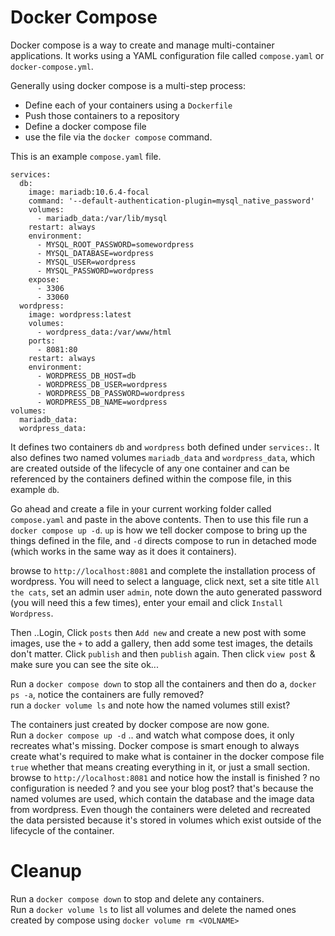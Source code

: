 
# Docker Compose

Docker compose is a way to create and manage multi-container applications.  It works using a YAML configuration file called `compose.yaml` or `docker-compose.yml`. 

Generally using docker compose is a multi-step process:

- Define each of your containers using a `Dockerfile`
- Push those containers to a repository
- Define a docker compose file
- use the file via the `docker compose` command.  

This is an example `compose.yaml` file.  

```
services:
  db:
    image: mariadb:10.6.4-focal
    command: '--default-authentication-plugin=mysql_native_password'
    volumes:
      - mariadb_data:/var/lib/mysql
    restart: always
    environment:
      - MYSQL_ROOT_PASSWORD=somewordpress
      - MYSQL_DATABASE=wordpress
      - MYSQL_USER=wordpress
      - MYSQL_PASSWORD=wordpress
    expose:
      - 3306
      - 33060
  wordpress:
    image: wordpress:latest
    volumes:
      - wordpress_data:/var/www/html
    ports:
      - 8081:80
    restart: always
    environment:
      - WORDPRESS_DB_HOST=db
      - WORDPRESS_DB_USER=wordpress
      - WORDPRESS_DB_PASSWORD=wordpress
      - WORDPRESS_DB_NAME=wordpress
volumes:
  mariadb_data:
  wordpress_data:
```

It defines two containers `db` and `wordpress` both defined under `services:`. It also defines two named volumes `mariadb_data` and `wordpress_data`, which are created outside of the lifecycle of any one container and can be referenced by the containers defined within the compose file, in this example `db`.  

Go ahead and create a file in your current working folder called `compose.yaml` and paste in the above contents.  Then to use this file run a `docker compose up -d`.  `up` is how we tell docker compose to bring up the things defined in the file, and `-d` directs compose to run in detached mode (which works in the same way as it does it containers).  

browse to ```http://localhost:8081``` and complete the installation process of wordpress. You will need to select a language, click next, set a site title `All the cats`, set an admin user `admin`, note down the auto generated password (you will need this a few times), enter your email and click `Install Wordpress`.  

Then ..Login, Click `posts` then `Add new` and create a new post with some images, use the `+` to add a gallery, then add some test images, the details don't matter.  Click `publish` and then `publish` again.  Then click `view post` & make sure you can see the site ok...  

Run a ```docker compose down``` to stop all the containers and then do a, ```docker ps -a```, notice the containers are fully removed?  
run a ```docker volume ls``` and note how the named volumes still exist?  
   
The containers just created by docker compose are now gone.   
Run a ```docker compose up -d``` .. and watch what compose does, it only recreates what's missing. Docker compose is smart enough to always create what's required to make what is container in the docker compose file `true` whether that means creating everything in it, or just a small section.  
browse to ```http://localhost:8081``` and notice how the install is finished ? no configuration is needed ? and you see your blog post? that's because the named volumes are used, which contain the database and the image data from wordpress. Even though the containers were deleted and recreated the data persisted because it's stored in volumes which exist outside of the lifecycle of the container.


# Cleanup

Run a `docker compose down` to stop and delete any containers.  
Run a `docker volume ls` to list all volumes and delete the named ones created by compose using `docker volume rm <VOLNAME>`  



